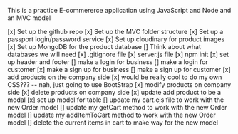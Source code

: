 This is a practice E-commererce application using JavaScript and Node and an MVC model

[x]  Set up the github repo
[x]  Set up the MVC folder structure
[x]  Set up a passport login/password service
[x]  Set up cloudinary for product images
[x]  Set up MongoDB for the product database
[]  Think about what databases we will need
[x]  .gitignore file
[x]  server.js file
[x]   npm init
[x]  set up header and footer
[]  make a login for business
[]  make a login for customer
[x]  make a sign up for business
[]  make a sign up for customer
[x]  add products on the company side
[x]  would be really cool to do my own CSS??? -- nah, just going to use BootStrap
[x]  modify products on company side
[x]  delete products on company side
[x] update add product to be a modal
[x]  set up model for table
[]  update my cart.ejs file to work with the new Order model
[]  update my getCart method to work with the new Order model
[]  update my addItemToCart method to work with the new Order model
[]  delete the current items in cart to make way for the new model

